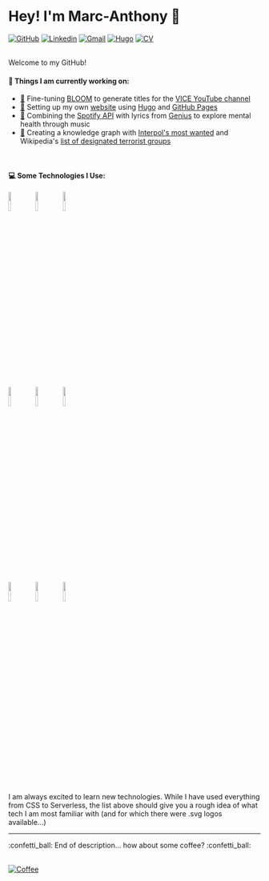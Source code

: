 # Hey! I'm Marc-Anthony :wave:

[![GitHub](https://img.shields.io/badge/-Github-000?style=flat&logo=Github&logoColor=white)](https://github.com/marcderbauer)
[![Linkedin](https://img.shields.io/badge/-LinkedIn-blue?style=flat&logo=Linkedin&logoColor=white)](https://www.linkedin.com/in/marcanthonybauer/)
[![Gmail](https://img.shields.io/badge/-Email-c14438?style=flat&logo=Gmail&logoColor=white)](mailto:hello@marcanthonybauer.com?subject=[GitHub]%20)
[![Hugo](https://img.shields.io/badge/-Website-important?logo=hugo&logoColor=white)](https://www.marcanthonybauer.com)
[![CV](https://img.shields.io/badge/-CV-yellow?logo=giphy&logoColor=white)](https://raw.githubusercontent.com/marcderbauer/marcderbauer/main/CV_Marc_Anthony_Bauer.pdf)


<br/>  
Welcome to my GitHub!

#### 🌱 Things I am currently working on:
  - [:link:](https://github.com/marcderbauer/bloom) Fine-tuning [BLOOM](https://huggingface.co/bigscience/bloom-560m) to generate titles for the [VICE YouTube channel](https://www.youtube.com/user/VICE)
  - [:link:](https://github.com/marcderbauer/hugo-twenty-twenty) Setting up my own [website](https://www.marcanthonybauer.com) using [Hugo](https://gohugo.io/) and [GitHub Pages](https://pages.github.com/)
  - [:link:](https://github.com/marcderbauer/songcrawler) Combining the [Spotify API](https://developer.spotify.com/documentation/web-api/) with lyrics from [Genius](https://genius.com) to explore mental health through music
  - [:link:](https://github.com/marcderbauer/terrorism-graph) Creating a knowledge graph with [Interpol's most wanted](https://www.interpol.int/en/How-we-work/Notices) and Wikipedia's [list of designated terrorist groups](https://en.wikipedia.org/wiki/List_of_designated_terrorist_groups)
<br/>  

#### :computer: Some Technologies I Use: 
<p>
  
<!--  <img width="50%" align="right" src="https://github-readme-stats.vercel.app/api?username=Mr-maike&show_icons=true&hide_border=true" />-->

  <code><img width="10%" src="https://www.vectorlogo.zone/logos/python/python-ar21.svg"></code>
  <code><img width="10%" src="https://www.vectorlogo.zone/logos/java/java-ar21.svg"></code>
  <code><img width="10%" src="https://www.vectorlogo.zone/logos/pytorch/pytorch-ar21.svg"></code>
  <br />
  <code><img width="10%" src="https://www.vectorlogo.zone/logos/jupyter/jupyter-ar21.svg"></code>
  <code><img width="10%" src="https://www.vectorlogo.zone/logos/git-scm/git-scm-ar21.svg"></code>
  <code><img width="10%" src="https://www.vectorlogo.zone/logos/visualstudio_code/visualstudio_code-ar21.svg"></code>
  <br />
  <code><img width="10%" src="https://www.vectorlogo.zone/logos/gnu_bash/gnu_bash-ar21.svg"></code>
  <code><img width="10%" src="https://www.vectorlogo.zone/logos/linux/linux-ar21.svg"></code>
  <code><img width="10%" src="https://www.vectorlogo.zone/logos/docker/docker-ar21.svg"></code>
  <br />  
  
</p>
<br/>  
I am always excited to learn new technologies. While I have used everything from CSS to Serverless, the list above should give you a rough idea of what tech I am most familiar with (and for which there were .svg logos available...)


<br>  
<hr>
:confetti_ball: End of description... how about some coffee? :confetti_ball:
<br/><br/>
     

 [![Coffee]( https://img.shields.io/badge/-Let's%20have%20coffee!%20☕-blue)](mailto:hello@marcanthonybauer.com?subject=[GitHub]%20Let's%20have%20Coffee)



